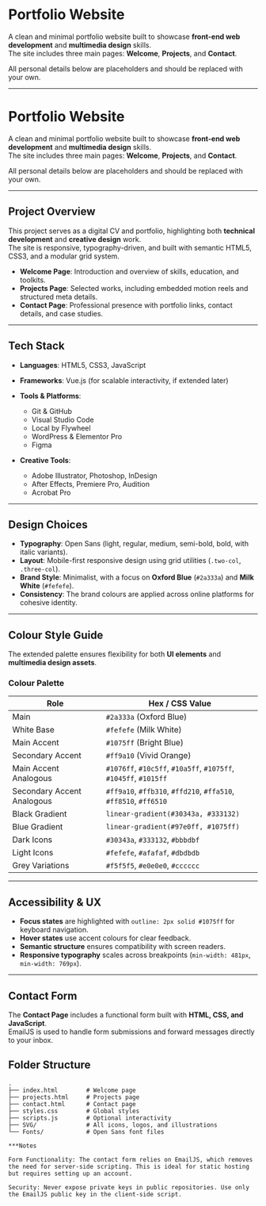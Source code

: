 # Portfolio Website

A clean and minimal portfolio website built to showcase **front-end web development** and **multimedia design** skills.  
The site includes three main pages: **Welcome**, **Projects**, and **Contact**.  

All personal details below are placeholders and should be replaced with your own.

---

# Portfolio Website

A clean and minimal portfolio website built to showcase **front-end web development** and **multimedia design** skills.  
The site includes three main pages: **Welcome**, **Projects**, and **Contact**.  

All personal details below are placeholders and should be replaced with your own.

---

## Project Overview

This project serves as a digital CV and portfolio, highlighting both **technical development** and **creative design** work.  
The site is responsive, typography-driven, and built with semantic HTML5, CSS3, and a modular grid system.

- **Welcome Page**: Introduction and overview of skills, education, and toolkits.  
- **Projects Page**: Selected works, including embedded motion reels and structured meta details.  
- **Contact Page**: Professional presence with portfolio links, contact details, and case studies.  

---

## Tech Stack

- **Languages**: HTML5, CSS3, JavaScript  
- **Frameworks**: Vue.js (for scalable interactivity, if extended later)  
- **Tools & Platforms**:  
  - Git & GitHub  
  - Visual Studio Code  
  - Local by Flywheel  
  - WordPress & Elementor Pro  
  - Figma  

- **Creative Tools**:  
  - Adobe Illustrator, Photoshop, InDesign  
  - After Effects, Premiere Pro, Audition  
  - Acrobat Pro  

---

## Design Choices

- **Typography**: Open Sans (light, regular, medium, semi-bold, bold, with italic variants).  
- **Layout**: Mobile-first responsive design using grid utilities (`.two-col`, `.three-col`).  
- **Brand Style**: Minimalist, with a focus on **Oxford Blue** (`#2a333a`) and **Milk White** (`#fefefe`).  
- **Consistency**: The brand colours are applied across online platforms for cohesive identity.  

---

## Colour Style Guide

The extended palette ensures flexibility for both **UI elements** and **multimedia design assets**.

### Colour Palette

| Role                        | Hex / CSS Value                                                          |
|-----------------------------|--------------------------------------------------------------------------|
| Main                        | `#2a333a` (Oxford Blue)                                                  |
| White Base                  | `#fefefe` (Milk White)                                                   |
| Main Accent                 | `#1075ff` (Bright Blue)                                                  |
| Secondary Accent            | `#ff9a10` (Vivid Orange)                                                 |
| Main Accent Analogous       | `#1076ff`, `#10c5ff`, `#10a5ff`, `#1075ff`, `#1045ff`, `#1015ff`         |
| Secondary Accent Analogous  | `#ff9a10`, `#ffb310`, `#ffd210`, `#ffa510`, `#ff8510`, `#ff6510`         |
| Black Gradient              | `linear-gradient(#30343a, #333132)`                                      |
| Blue Gradient               | `linear-gradient(#97e0ff, #1075ff)`                                      |
| Dark Icons                  | `#30343a`, `#333132`, `#bbbdbf`                                          |
| Light Icons                 | `#fefefe`, `#afafaf`, `#dbdbdb`                                          |
| Grey Variations             | `#f5f5f5`, `#e0e0e0`, `#cccccc`                                          |

---

## Accessibility & UX

- **Focus states** are highlighted with `outline: 2px solid #1075ff` for keyboard navigation.  
- **Hover states** use accent colours for clear feedback.  
- **Semantic structure** ensures compatibility with screen readers.  
- **Responsive typography** scales across breakpoints (`min-width: 481px`, `min-width: 769px`).  

---

## Contact Form

The **Contact Page** includes a functional form built with **HTML, CSS, and JavaScript**.  
EmailJS is used to handle form submissions and forward messages directly to your inbox.

## Folder Structure

```plaintext
.
├── index.html        # Welcome page
├── projects.html     # Projects page
├── contact.html      # Contact page
├── styles.css        # Global styles
├── scripts.js        # Optional interactivity
├── SVG/              # All icons, logos, and illustrations
└── Fonts/            # Open Sans font files

***Notes

Form Functionality: The contact form relies on EmailJS, which removes the need for server-side scripting. This is ideal for static hosting but requires setting up an account.

Security: Never expose private keys in public repositories. Use only the EmailJS public key in the client-side script.